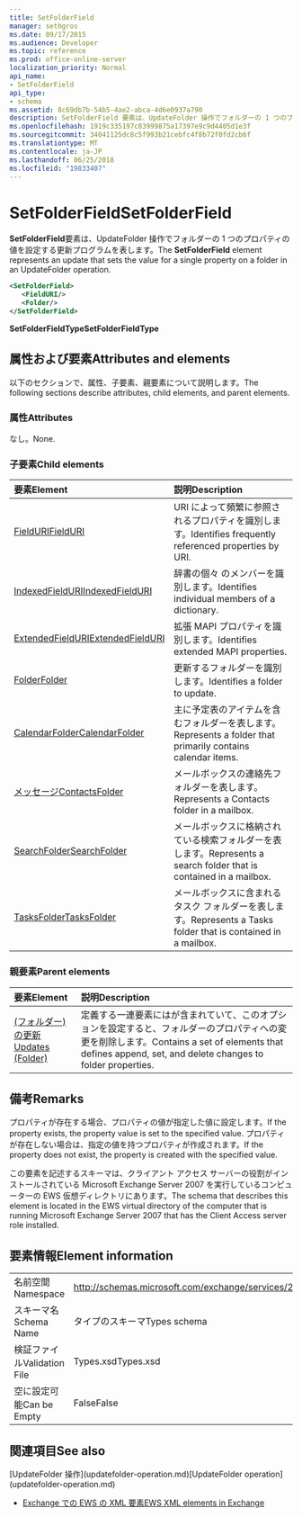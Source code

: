 ```yaml
---
title: SetFolderField
manager: sethgros
ms.date: 09/17/2015
ms.audience: Developer
ms.topic: reference
ms.prod: office-online-server
localization_priority: Normal
api_name:
- SetFolderField
api_type:
- schema
ms.assetid: 8c69db7b-54b5-4ae2-abca-4d6e0937a790
description: SetFolderField 要素は、UpdateFolder 操作でフォルダーの 1 つのプロパティの値を設定する更新プログラムを表します。
ms.openlocfilehash: 1919c335197c83999875a17397e9c9d4405d1e3f
ms.sourcegitcommit: 34041125dc8c5f993b21cebfc4f8b72f0fd2cb6f
ms.translationtype: MT
ms.contentlocale: ja-JP
ms.lasthandoff: 06/25/2018
ms.locfileid: "19833407"
---
```

# <a name="setfolderfield"></a><span data-ttu-id="f2340-103">SetFolderField</span><span class="sxs-lookup"><span data-stu-id="f2340-103">SetFolderField</span></span>

<span data-ttu-id="f2340-104">**SetFolderField**要素は、UpdateFolder 操作でフォルダーの 1 つのプロパティの値を設定する更新プログラムを表します。</span><span class="sxs-lookup"><span data-stu-id="f2340-104">The **SetFolderField** element represents an update that sets the value for a single property on a folder in an UpdateFolder operation.</span></span> 
  
```xml
<SetFolderField>
   <FieldURI/>
   <Folder/>
</SetFolderField>
```

 <span data-ttu-id="f2340-105">**SetFolderFieldType**</span><span class="sxs-lookup"><span data-stu-id="f2340-105">**SetFolderFieldType**</span></span>
## <a name="attributes-and-elements"></a><span data-ttu-id="f2340-106">属性および要素</span><span class="sxs-lookup"><span data-stu-id="f2340-106">Attributes and elements</span></span>

<span data-ttu-id="f2340-107">以下のセクションで、属性、子要素、親要素について説明します。</span><span class="sxs-lookup"><span data-stu-id="f2340-107">The following sections describe attributes, child elements, and parent elements.</span></span>
  
### <a name="attributes"></a><span data-ttu-id="f2340-108">属性</span><span class="sxs-lookup"><span data-stu-id="f2340-108">Attributes</span></span>

<span data-ttu-id="f2340-109">なし。</span><span class="sxs-lookup"><span data-stu-id="f2340-109">None.</span></span>
  
### <a name="child-elements"></a><span data-ttu-id="f2340-110">子要素</span><span class="sxs-lookup"><span data-stu-id="f2340-110">Child elements</span></span>

|<span data-ttu-id="f2340-111">**要素**</span><span class="sxs-lookup"><span data-stu-id="f2340-111">**Element**</span></span>|<span data-ttu-id="f2340-112">**説明**</span><span class="sxs-lookup"><span data-stu-id="f2340-112">**Description**</span></span>|
|:-----|:-----|
|[<span data-ttu-id="f2340-113">FieldURI</span><span class="sxs-lookup"><span data-stu-id="f2340-113">FieldURI</span></span>](fielduri.md) <br/> |<span data-ttu-id="f2340-114">URI によって頻繁に参照されるプロパティを識別します。</span><span class="sxs-lookup"><span data-stu-id="f2340-114">Identifies frequently referenced properties by URI.</span></span>  <br/> |
|[<span data-ttu-id="f2340-115">IndexedFieldURI</span><span class="sxs-lookup"><span data-stu-id="f2340-115">IndexedFieldURI</span></span>](indexedfielduri.md) <br/> |<span data-ttu-id="f2340-116">辞書の個々 のメンバーを識別します。</span><span class="sxs-lookup"><span data-stu-id="f2340-116">Identifies individual members of a dictionary.</span></span>  <br/> |
|[<span data-ttu-id="f2340-117">ExtendedFieldURI</span><span class="sxs-lookup"><span data-stu-id="f2340-117">ExtendedFieldURI</span></span>](extendedfielduri.md) <br/> |<span data-ttu-id="f2340-118">拡張 MAPI プロパティを識別します。</span><span class="sxs-lookup"><span data-stu-id="f2340-118">Identifies extended MAPI properties.</span></span>  <br/> |
|[<span data-ttu-id="f2340-119">Folder</span><span class="sxs-lookup"><span data-stu-id="f2340-119">Folder</span></span>](folder.md) <br/> |<span data-ttu-id="f2340-120">更新するフォルダーを識別します。</span><span class="sxs-lookup"><span data-stu-id="f2340-120">Identifies a folder to update.</span></span>  <br/> |
|[<span data-ttu-id="f2340-121">CalendarFolder</span><span class="sxs-lookup"><span data-stu-id="f2340-121">CalendarFolder</span></span>](calendarfolder.md) <br/> |<span data-ttu-id="f2340-122">主に予定表のアイテムを含むフォルダーを表します。</span><span class="sxs-lookup"><span data-stu-id="f2340-122">Represents a folder that primarily contains calendar items.</span></span>  <br/> |
|[<span data-ttu-id="f2340-123">メッセージ</span><span class="sxs-lookup"><span data-stu-id="f2340-123">ContactsFolder</span></span>](contactsfolder.md) <br/> |<span data-ttu-id="f2340-124">メールボックスの連絡先フォルダーを表します。</span><span class="sxs-lookup"><span data-stu-id="f2340-124">Represents a Contacts folder in a mailbox.</span></span>  <br/> |
|[<span data-ttu-id="f2340-125">SearchFolder</span><span class="sxs-lookup"><span data-stu-id="f2340-125">SearchFolder</span></span>](searchfolder.md) <br/> |<span data-ttu-id="f2340-126">メールボックスに格納されている検索フォルダーを表します。</span><span class="sxs-lookup"><span data-stu-id="f2340-126">Represents a search folder that is contained in a mailbox.</span></span>  <br/> |
|[<span data-ttu-id="f2340-127">TasksFolder</span><span class="sxs-lookup"><span data-stu-id="f2340-127">TasksFolder</span></span>](tasksfolder.md) <br/> |<span data-ttu-id="f2340-128">メールボックスに含まれるタスク フォルダーを表します。</span><span class="sxs-lookup"><span data-stu-id="f2340-128">Represents a Tasks folder that is contained in a mailbox.</span></span>  <br/> |
   
### <a name="parent-elements"></a><span data-ttu-id="f2340-129">親要素</span><span class="sxs-lookup"><span data-stu-id="f2340-129">Parent elements</span></span>

|<span data-ttu-id="f2340-130">**要素**</span><span class="sxs-lookup"><span data-stu-id="f2340-130">**Element**</span></span>|<span data-ttu-id="f2340-131">**説明**</span><span class="sxs-lookup"><span data-stu-id="f2340-131">**Description**</span></span>|
|:-----|:-----|
|[<span data-ttu-id="f2340-132">(フォルダー) の更新</span><span class="sxs-lookup"><span data-stu-id="f2340-132">Updates (Folder)</span></span>](updates-folder.md) <br/> |<span data-ttu-id="f2340-133">定義する一連要素にはが含まれていて、このオプションを設定すると、フォルダーのプロパティへの変更を削除します。</span><span class="sxs-lookup"><span data-stu-id="f2340-133">Contains a set of elements that defines append, set, and delete changes to folder properties.</span></span>  <br/> |
   
## <a name="remarks"></a><span data-ttu-id="f2340-134">備考</span><span class="sxs-lookup"><span data-stu-id="f2340-134">Remarks</span></span>

<span data-ttu-id="f2340-135">プロパティが存在する場合、プロパティの値が指定した値に設定します。</span><span class="sxs-lookup"><span data-stu-id="f2340-135">If the property exists, the property value is set to the specified value.</span></span> <span data-ttu-id="f2340-136">プロパティが存在しない場合は、指定の値を持つプロパティが作成されます。</span><span class="sxs-lookup"><span data-stu-id="f2340-136">If the property does not exist, the property is created with the specified value.</span></span>
  
<span data-ttu-id="f2340-137">この要素を記述するスキーマは、クライアント アクセス サーバーの役割がインストールされている Microsoft Exchange Server 2007 を実行しているコンピューターの EWS 仮想ディレクトリにあります。</span><span class="sxs-lookup"><span data-stu-id="f2340-137">The schema that describes this element is located in the EWS virtual directory of the computer that is running Microsoft Exchange Server 2007 that has the Client Access server role installed.</span></span>
  
## <a name="element-information"></a><span data-ttu-id="f2340-138">要素情報</span><span class="sxs-lookup"><span data-stu-id="f2340-138">Element information</span></span>

|||
|:-----|:-----|
|<span data-ttu-id="f2340-139">名前空間</span><span class="sxs-lookup"><span data-stu-id="f2340-139">Namespace</span></span>  <br/> |http://schemas.microsoft.com/exchange/services/2006/types  <br/> |
|<span data-ttu-id="f2340-140">スキーマ名</span><span class="sxs-lookup"><span data-stu-id="f2340-140">Schema Name</span></span>  <br/> |<span data-ttu-id="f2340-141">タイプのスキーマ</span><span class="sxs-lookup"><span data-stu-id="f2340-141">Types schema</span></span>  <br/> |
|<span data-ttu-id="f2340-142">検証ファイル</span><span class="sxs-lookup"><span data-stu-id="f2340-142">Validation File</span></span>  <br/> |<span data-ttu-id="f2340-143">Types.xsd</span><span class="sxs-lookup"><span data-stu-id="f2340-143">Types.xsd</span></span>  <br/> |
|<span data-ttu-id="f2340-144">空に設定可能</span><span class="sxs-lookup"><span data-stu-id="f2340-144">Can be Empty</span></span>  <br/> |<span data-ttu-id="f2340-145">False</span><span class="sxs-lookup"><span data-stu-id="f2340-145">False</span></span>  <br/> |
   
## <a name="see-also"></a><span data-ttu-id="f2340-146">関連項目</span><span class="sxs-lookup"><span data-stu-id="f2340-146">See also</span></span>



<span data-ttu-id="f2340-147">
  [UpdateFolder 操作](updatefolder-operation.md)</span><span class="sxs-lookup"><span data-stu-id="f2340-147">[UpdateFolder operation](updatefolder-operation.md)</span></span>


- [<span data-ttu-id="f2340-148">Exchange での EWS の XML 要素</span><span class="sxs-lookup"><span data-stu-id="f2340-148">EWS XML elements in Exchange</span></span>](ews-xml-elements-in-exchange.md)


